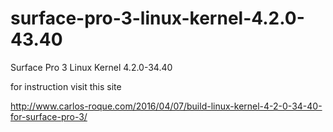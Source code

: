 # surface-pro-3-linux-kernel-4.2.0-43.40
Surface Pro 3 Linux Kernel 4.2.0-34.40

for instruction visit this site

http://www.carlos-roque.com/2016/04/07/build-linux-kernel-4-2-0-34-40-for-surface-pro-3/
